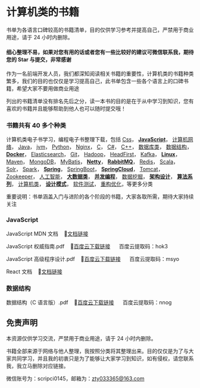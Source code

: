 # 计算机类的书籍

书单为各语言口碑较高的书籍清单，目的仅供学习参考并提高自己，严禁用于商业用途，请于 24 小时内删除。

#### 细心整理不易，如果对您有用的话或者您有一些比较好的建议可微信联系我，期待您的 Star 与提交，非常感谢

作为一名前端开发人员，我们都深知阅读相关书籍的重要性，计算机类的书籍种类繁多，我们的目的也仅仅是学习提高自己，此书单包含一些各个语言上的口碑书籍，希望大家不要用做商业用途

列出的书籍清单没有排名先后之分，读一本书的目的是在于从中学习到知识，您有喜欢的书籍并且能够帮助到他人也可以随时提交哦！

### 书籍共有 40 多个种类

计算机类电子书学习，编程电子书整理下载，包括
[Css](https://github.com/itzty-1207/e-booksf###javascript)，
[**JavaScript**](https://github.com/itzty-1207/e-books###javascript)，
[计算机网络](https://github.com/itzty-1207/e-books###javascript)，
[Java](https://github.com/itzty-1207/e-books###java)，
[jvm](https://github.com/itzty-1207/e-books###jvm)，
[Python](https://github.com/itzty-1207/e-books###python)，
[Nginx](https://github.com/itzty-1207/e-books###nginx)，
[C](https://github.com/itzty-1207/e-books###C)，
[C#](https://github.com/itzty-1207/e-books###C#)，
[C++](https://github.com/itzty-1207/e-books###C++)，
[数据库类](https://github.com/itzty-1207/e-books###数据库类)，
[数据结构](https://github.com/itzty-1207/e-books###数据结构)，
[**Docker**](https://github.com/itzty-1207/e-books###docker)，
[Elasticsearch](https://github.com/itzty-1207/e-books###elasticsearch)，
[Git](https://github.com/itzty-1207/e-books###git)，
[Hadoop](https://github.com/itzty-1207/e-books###hadoop)，
[HeadFirst](https://github.com/itzty-1207/e-books###headFirst)，
[Kafka](https://github.com/itzty-1207/e-books###kafka)，
[**Linux**](https://github.com/itzty-1207/e-books###linux)，
[Maven](https://github.com/itzty-1207/e-books###maven)，
[MongoDB](https://github.com/itzty-1207/e-books###mongodb)，
[MyBatis](https://github.com/itzty-1207/e-books###mybatis)，
[**Netty**](https://github.com/itzty-1207/e-books###netty)，
[**RabbitMQ**](https://github.com/itzty-1207/e-books###rabbitmq)，
[Redis](https://github.com/itzty-1207/e-books###redis)，
[Scala](https://github.com/itzty-1207/e-books###scala)，
[Solr](https://github.com/itzty-1207/e-books###solr)，
[Spark](https://github.com/itzty-1207/e-books###spark)，
[**Spring**](https://github.com/itzty-1207/e-books###spring)，
[SpringBoot](https://github.com/itzty-1207/e-books###springboot)，
[**SpringCloud**](https://github.com/itzty-1207/e-books###springcloud)，
[Tomcat](https://github.com/itzty-1207/e-books###tomcat)，
[Zookeeper](https://github.com/itzty-1207/e-books###zookeeper)，
[人工智能](https://github.com/itzty-1207/e-books###人工智能)，
[**大数据类**](https://github.com/itzty-1207/e-books###大数据类)，
[**并发编程**](https://github.com/itzty-1207/e-books###并发编程)，
[数据挖掘](https://github.com/itzty-1207/e-books###数据挖掘)，
[**架构设计**](https://github.com/itzty-1207/e-books###架构设计)，
[**算法系列**](https://github.com/itzty-1207/e-books###算法系列)，
[计算机类](https://github.com/itzty-1207/e-books###计算机类)，
[**设计模式**](https://github.com/itzty-1207/e-books###设计模式)，
[软件测试](https://github.com/itzty-1207/e-books###软件测试)，
[重构优化](https://github.com/itzty-1207/e-books###重构优化)，等更多分类

重要说明：书单涵盖入门与进阶的各个阶段的书籍，大家各取所需，期待大家持续关注

### JavaScript

JavaScript MDN 文档&nbsp;&nbsp;&nbsp;&nbsp;🧀[文档链接](https://developer.mozilla.org/zh-CN)

JavaScript 权威指南.pdf&nbsp;&nbsp;&nbsp;&nbsp;🧀[百度云下载链接](https://pan.baidu.com/s/10_iKSYm820yD0gR8dptscw)&nbsp;&nbsp;&nbsp;&nbsp;&nbsp;&nbsp;百度云提取码：hok3

JavaScript 高级程序设计.pdf&nbsp;&nbsp;&nbsp;&nbsp;🧀[百度云下载链接](https://pan.baidu.com/s/1uGbQPSCGfslLQf6yQfWtGQ)&nbsp;&nbsp;&nbsp;&nbsp;&nbsp;&nbsp;百度云提取码：msyo

React 文档&nbsp;&nbsp;&nbsp;&nbsp;🧀[文档链接](https://react.docschina.org/docs/getting-started.html)

### 数据结构

数据结构（C 语言版）.pdf&nbsp;&nbsp;&nbsp;&nbsp;🧀[百度云下载链接](https://pan.baidu.com/s/1CcrzLyQF3VCykDQKYrUlqQ)&nbsp;&nbsp;&nbsp;&nbsp;&nbsp;&nbsp;百度云提取码：nnog

## 免责声明

本资源仅供学习交流，严禁用于商业用途，请于 24 小时内删除。

书籍全部来源于网络与他人整理，我按照分类将其整理出来。目的仅仅是为了与大家共同学习，并且我的初衷只是为了能够让大家学习到知识，如有侵权，请您联系我，我立马删除对应链接。

微信账号为：scripci0145，邮箱为：zty033365@163.com
